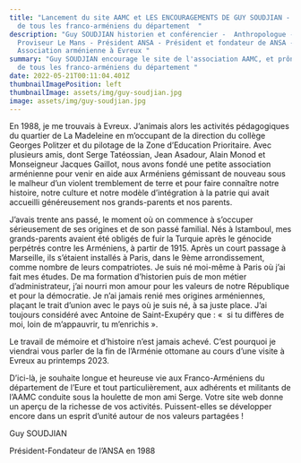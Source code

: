 ```yaml
---
title: "Lancement du site AAMC et LES ENCOURAGEMENTS DE GUY SOUDJIAN - L'union
  de tous les franco-arméniens du département  "
description: "Guy SOUDJIAN historien et conférencier -  Anthropologue -
  Proviseur Le Mans - Président ANSA - Président et fondateur de ANSA -
  Association arménienne à Evreux "
summary: "Guy SOUDJIAN encourage le site de l'association AAMC, et prône l'union
  de tous les franco-arméniens du département "
date: 2022-05-21T00:11:04.401Z
thumbnailImagePosition: left
thumbnailImage: assets/img/guy-soudjian.jpg
image: assets/img/guy-soudjian.jpg
---
```


En 1988, je me trouvais à Evreux. J’animais alors les activités pédagogiques du quartier de La Madeleine en m’occupant de la direction du collège Georges Politzer et du pilotage de la Zone d’Education Prioritaire. Avec plusieurs amis, dont Serge Tatéossian, Jean Asadour, Alain Monod et Monseigneur Jacques Gaillot, nous avons fondé une petite association arménienne pour venir en aide aux Arméniens gémissant de nouveau sous le malheur d’un violent tremblement de terre et pour faire connaître notre histoire, notre culture et notre modèle d’intégration à la patrie qui avait accueilli généreusement nos grands-parents et nos parents.

J’avais trente ans passé, le moment où on commence à s’occuper sérieusement de ses origines et de son passé familial. Nés à Istamboul, mes grands-parents avaient été obligés de fuir la Turquie après le génocide perpétrés contre les Arméniens, à partir de 1915. Après un court passage à Marseille, ils s’étaient installés à Paris, dans le 9ème arrondissement, comme nombre de leurs compatriotes. Je suis né moi-même à Paris où j’ai fait mes études. De ma formation d’historien puis de mon métier d’administrateur, j’ai nourri mon amour pour les valeurs de notre République et pour la démocratie. Je n’ai jamais renié mes origines arméniennes, plaçant le trait d’union avec le pays où je suis né, à sa juste place. J’ai toujours considéré avec Antoine de Saint-Exupéry que : «  si tu diffères de moi, loin de m’appauvrir, tu m’enrichis ».

Le travail de mémoire et d’histoire n’est jamais achevé. C’est pourquoi je viendrai vous parler de la fin de l’Arménie ottomane au cours d’une visite à Evreux au printemps 2023.

D’ici-là, je souhaite longue et heureuse vie aux Franco-Arméniens du département de l’Eure et tout particulièrement, aux adhérents et militants de l’AAMC conduite sous la houlette de mon ami Serge. Votre site web donne un aperçu de la richesse de vos activités. Puissent-elles se développer encore dans un esprit d’unité autour de nos valeurs partagées !

Guy SOUDJIAN

Président-Fondateur de l’ANSA en 1988